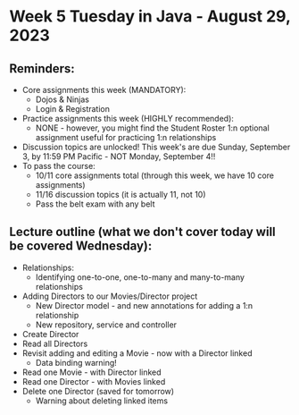 # Week 5 Tuesday in Java - August 29, 2023

## Reminders:
- Core assignments this week (MANDATORY):
    - Dojos & Ninjas
    - Login & Registration
- Practice assignments this week (HIGHLY recommended):
    - NONE - however, you might find the Student Roster 1:n optional assignment useful for practicing 1:n relationships
- Discussion topics are unlocked!  This week's are due Sunday, September 3, by 11:59 PM Pacific - NOT Monday, September 4!!
- To pass the course:
    - 10/11 core assignments total (through this week, we have 10 core assignments)
    - 11/16 discussion topics (it is actually 11, not 10)
    - Pass the belt exam with any belt

## Lecture outline (what we don't cover today will be covered Wednesday):
- Relationships:
    - Identifying one-to-one, one-to-many and many-to-many relationships
- Adding Directors to our Movies/Director project
    - New Director model - and new annotations for adding a 1:n relationship
    - New repository, service and controller
- Create Director
- Read all Directors
- Revisit adding and editing a Movie - now with a Director linked
    - Data binding warning!
- Read one Movie - with Director linked
- Read one Director - with Movies linked
- Delete one Director (saved for tomorrow)
    - Warning about deleting linked items
